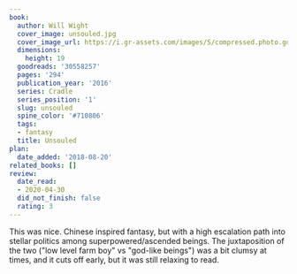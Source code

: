 ```yaml
---
book:
  author: Will Wight
  cover_image: unsouled.jpg
  cover_image_url: https://i.gr-assets.com/images/S/compressed.photo.goodreads.com/books/1465881128l/30558257._SY475_.jpg
  dimensions:
    height: 19
  goodreads: '30558257'
  pages: '294'
  publication_year: '2016'
  series: Cradle
  series_position: '1'
  slug: unsouled
  spine_color: '#710806'
  tags:
  - fantasy
  title: Unsouled
plan:
  date_added: '2018-08-20'
related_books: []
review:
  date_read:
  - 2020-04-30
  did_not_finish: false
  rating: 3
---
```


This was nice. Chinese inspired fantasy, but with a high escalation path into stellar politics among superpowered/ascended beings. The juxtaposition of the two ("low level farm boy" vs "god-like beings") was a bit clumsy at times, and it cuts off early, but it was still relaxing to read.
